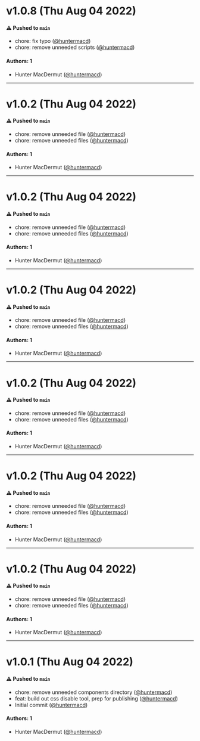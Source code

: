 # v1.0.8 (Thu Aug 04 2022)

#### ⚠️ Pushed to `main`

- chore: fix typo ([@huntermacd](https://github.com/huntermacd))
- chore: remove unneeded scripts ([@huntermacd](https://github.com/huntermacd))

#### Authors: 1

- Hunter MacDermut ([@huntermacd](https://github.com/huntermacd))

---

# v1.0.2 (Thu Aug 04 2022)

#### ⚠️ Pushed to `main`

- chore: remove unneeded file ([@huntermacd](https://github.com/huntermacd))
- chore: remove unneeded files ([@huntermacd](https://github.com/huntermacd))

#### Authors: 1

- Hunter MacDermut ([@huntermacd](https://github.com/huntermacd))

---

# v1.0.2 (Thu Aug 04 2022)

#### ⚠️ Pushed to `main`

- chore: remove unneeded file ([@huntermacd](https://github.com/huntermacd))
- chore: remove unneeded files ([@huntermacd](https://github.com/huntermacd))

#### Authors: 1

- Hunter MacDermut ([@huntermacd](https://github.com/huntermacd))

---

# v1.0.2 (Thu Aug 04 2022)

#### ⚠️ Pushed to `main`

- chore: remove unneeded file ([@huntermacd](https://github.com/huntermacd))
- chore: remove unneeded files ([@huntermacd](https://github.com/huntermacd))

#### Authors: 1

- Hunter MacDermut ([@huntermacd](https://github.com/huntermacd))

---

# v1.0.2 (Thu Aug 04 2022)

#### ⚠️ Pushed to `main`

- chore: remove unneeded file ([@huntermacd](https://github.com/huntermacd))
- chore: remove unneeded files ([@huntermacd](https://github.com/huntermacd))

#### Authors: 1

- Hunter MacDermut ([@huntermacd](https://github.com/huntermacd))

---

# v1.0.2 (Thu Aug 04 2022)

#### ⚠️ Pushed to `main`

- chore: remove unneeded file ([@huntermacd](https://github.com/huntermacd))
- chore: remove unneeded files ([@huntermacd](https://github.com/huntermacd))

#### Authors: 1

- Hunter MacDermut ([@huntermacd](https://github.com/huntermacd))

---

# v1.0.2 (Thu Aug 04 2022)

#### ⚠️ Pushed to `main`

- chore: remove unneeded file ([@huntermacd](https://github.com/huntermacd))
- chore: remove unneeded files ([@huntermacd](https://github.com/huntermacd))

#### Authors: 1

- Hunter MacDermut ([@huntermacd](https://github.com/huntermacd))

---

# v1.0.1 (Thu Aug 04 2022)

#### ⚠️ Pushed to `main`

- chore: remove unneeded components directory ([@huntermacd](https://github.com/huntermacd))
- feat: build out css disable tool, prep for publishing ([@huntermacd](https://github.com/huntermacd))
- Initial commit ([@huntermacd](https://github.com/huntermacd))

#### Authors: 1

- Hunter MacDermut ([@huntermacd](https://github.com/huntermacd))
